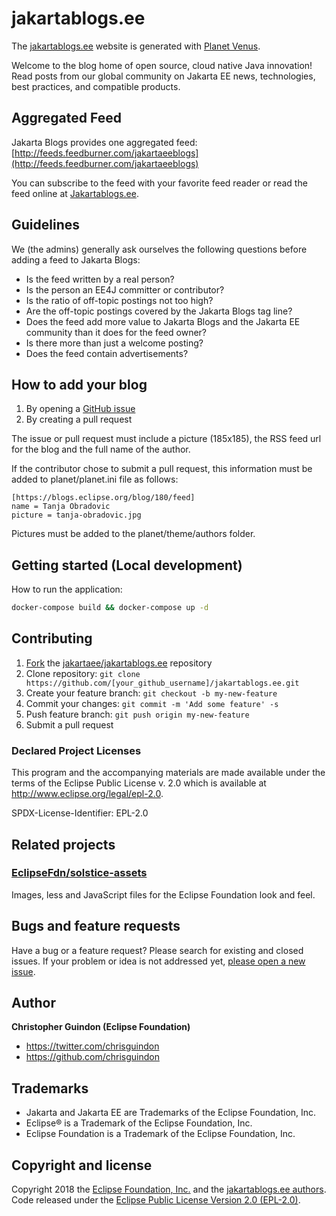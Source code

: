 # jakartablogs.ee

The [jakartablogs.ee](https://jakartablogs.ee) website is generated with [Planet Venus](https://github.com/rubys/venus).

Welcome to the blog home of open source, cloud native Java innovation! Read posts from our global community on Jakarta EE news, technologies, best practices, and compatible products.

## Aggregated Feed
Jakarta Blogs provides one aggregated feed: 
[http://feeds.feedburner.com/jakartaeeblogs](http://feeds.feedburner.com/jakartaeeblogs)

You can subscribe to the feed with your favorite feed reader or read the feed online at [Jakartablogs.ee](https://Jakartablogs.ee).

## Guidelines

We (the admins) generally ask ourselves the following questions before adding a feed to Jakarta Blogs:

* Is the feed written by a real person?
* Is the person an EE4J committer or contributor?
* Is the ratio of off-topic postings not too high?
* Are the off-topic postings covered by the Jakarta Blogs tag line?
* Does the feed add more value to Jakarta Blogs and the Jakarta EE community than it does for the feed owner?
* Is there more than just a welcome posting?
* Does the feed contain advertisements?

## How to add your blog
1. By opening a [GitHub issue](https://github.com/jakartaee/jakartablogs.ee/issues/new?template=add_blog.md)
2. By creating a pull request

The issue or pull request must include a picture (185x185), the RSS feed url for the blog and the full name of the author.

If the contributor chose to submit a pull request, this information must be added to planet/planet.ini file as follows:

~~~~
[https://blogs.eclipse.org/blog/180/feed]
name = Tanja Obradovic
picture = tanja-obradovic.jpg
~~~~

Pictures must be added to the planet/theme/authors folder.

## Getting started (Local development)

How to run the application:

```bash
docker-compose build && docker-compose up -d
```

## Contributing

1. [Fork](https://help.github.com/articles/fork-a-repo/) the [jakartaee/jakartablogs.ee](https://github.com/jakartaee/jakartablogs.ee) repository
2. Clone repository: `git clone https://github.com/[your_github_username]/jakartablogs.ee.git`
3. Create your feature branch: `git checkout -b my-new-feature`
4. Commit your changes: `git commit -m 'Add some feature' -s`
5. Push feature branch: `git push origin my-new-feature`
6. Submit a pull request

### Declared Project Licenses

This program and the accompanying materials are made available under the terms
of the Eclipse Public License v. 2.0 which is available at
http://www.eclipse.org/legal/epl-2.0.

SPDX-License-Identifier: EPL-2.0

## Related projects

### [EclipseFdn/solstice-assets](https://github.com/EclipseFdn/solstice-assets)

Images, less and JavaScript files for the Eclipse Foundation look and feel.

## Bugs and feature requests

Have a bug or a feature request? Please search for existing and closed issues. If your problem or idea is not addressed yet, [please open a new issue](https://github.com/jakartaee/jakartablogs.ee/issues/new).

## Author

**Christopher Guindon (Eclipse Foundation)**

- <https://twitter.com/chrisguindon>
- <https://github.com/chrisguindon>

## Trademarks

* Jakarta and Jakarta EE are Trademarks of the Eclipse Foundation, Inc.
* Eclipse® is a Trademark of the Eclipse Foundation, Inc.
* Eclipse Foundation is a Trademark of the Eclipse Foundation, Inc.

## Copyright and license

Copyright 2018 the [Eclipse Foundation, Inc.](https://www.eclipse.org) and the [jakartablogs.ee authors](https://github.com/jakartaee/jakartablogs.ee/graphs/contributors). Code released under the [Eclipse Public License Version 2.0 (EPL-2.0)](https://github.com/jakartaee/jakartablogs.ee/blob/src/LICENSE).
